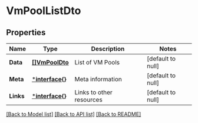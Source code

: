 # VmPoolListDto

## Properties
Name | Type | Description | Notes
------------ | ------------- | ------------- | -------------
**Data** | [**[]VmPoolDto**](VMPoolDto.md) | List of VM Pools | [default to null]
**Meta** | [***interface{}**](interface{}.md) | Meta information | [default to null]
**Links** | [***interface{}**](interface{}.md) | Links to other resources | [default to null]

[[Back to Model list]](../README.md#documentation-for-models) [[Back to API list]](../README.md#documentation-for-api-endpoints) [[Back to README]](../README.md)

